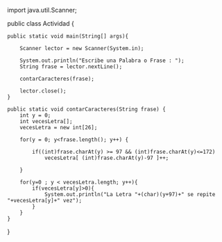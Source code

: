 import java.util.Scanner;

public class Actividad {

    public static void main(String[] args){

        Scanner lector = new Scanner(System.in);

        System.out.println("Escribe una Palabra o Frase : ");
        String frase = lector.nextLine();

        contarCaracteres(frase);

        lector.close();
    }

    public static void contarCaracteres(String frase) {
        int y = 0;
        int vecesLetra[];
        vecesLetra = new int[26];

        for(y = 0; y<frase.length(); y++) {
            
            if((int)frase.charAt(y) >= 97 && (int)frase.charAt(y)<=172)
                vecesLetra[ (int)frase.charAt(y)-97 ]++;

        }

        for(y=0 ; y < vecesLetra.length; y++){
            if(vecesLetra[y]>0){
                System.out.println("La Letra "+(char)(y+97)+" se repite "+vecesLetra[y]+" vez");
            }
        }
    }
}
